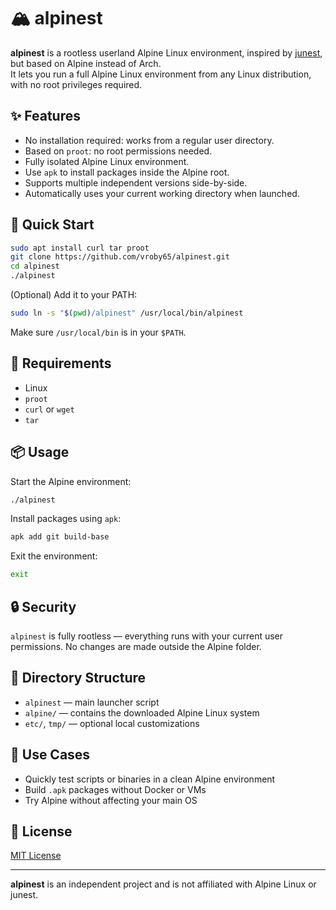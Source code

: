 # 🏔️ alpinest

**alpinest** is a rootless userland Alpine Linux environment, inspired by [junest](https://github.com/fsquillace/junest), but based on Alpine instead of Arch.  
It lets you run a full Alpine Linux environment from any Linux distribution, with no root privileges required.

## ✨ Features

- No installation required: works from a regular user directory.
- Based on `proot`: no root permissions needed.
- Fully isolated Alpine Linux environment.
- Use `apk` to install packages inside the Alpine root.
- Supports multiple independent versions side-by-side.
- Automatically uses your current working directory when launched.

## 🚀 Quick Start

```bash
sudo apt install curl tar proot
git clone https://github.com/vroby65/alpinest.git
cd alpinest
./alpinest
```

(Optional) Add it to your PATH:

```bash
sudo ln -s "$(pwd)/alpinest" /usr/local/bin/alpinest
```

Make sure `/usr/local/bin` is in your `$PATH`.

## 🧰 Requirements

- Linux
- `proot`
- `curl` or `wget`
- `tar`

## 📦 Usage

Start the Alpine environment:

```bash
./alpinest
```

Install packages using `apk`:

```sh
apk add git build-base
```

Exit the environment:

```sh
exit
```

## 🔒 Security

`alpinest` is fully rootless — everything runs with your current user permissions. No changes are made outside the Alpine folder.

## 📁 Directory Structure

- `alpinest` — main launcher script
- `alpine/` — contains the downloaded Alpine Linux system
- `etc/`, `tmp/` — optional local customizations

## 🧪 Use Cases

- Quickly test scripts or binaries in a clean Alpine environment
- Build `.apk` packages without Docker or VMs
- Try Alpine without affecting your main OS

## 📄 License

[MIT License](LICENSE)

---

**alpinest** is an independent project and is not affiliated with Alpine Linux or junest.
